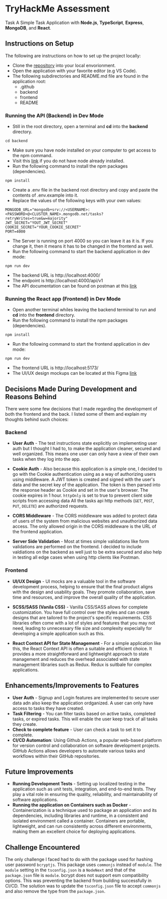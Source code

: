 # TryHackMe Assessment

Task A Simple Task Application with **Node.js**, **TypeScript**, **Express**, **MongoDB**, and **React**.

## Instructions on Setup

The following are instructions on how to set up the project locally:

- Clone the [repository](https://github.com/selirah/tryhackme-simple-task-app.git) into your local envorionment.
- Open the application with your favorite editor (e.g VS Code).
- The following subdirectories and README.md file are found in the application root:
  - .github
  - backend
  - frontend
  - README

### Running the API (Backend) in Dev Mode

- Still in the root directory, open a terminal and **cd** into the **backend** directory.

```console
cd backend
```

- Make sure you have node installed on your computer to get access to the npm command.
- Visit this [link](https://nodejs.org/) if you do not have node already installed.
- Run the following command to install the npm packages (dependencies).

```console
npm install
```

- Create a .env file in the backend root directory and copy and paste the contents of .env.example into it.
- Replace the values of the following keys with your own values:

```
MONGODB_URL="mongodb+srv://<USERNAME>:<PASSWORD>@<CLUSTER_NAME>.mongodb.net/tasks?retryWrites=true&w=majority"
JWT_SECRET="YOUT_JWT_SECRET"
COOKIE_SECRET="YOUR_COOKIE_SECRET"
PORT=4000
```

- The Server is running on port 4000 so you can leave it as it is. If you change it, then it means it has to be changed in the frontend as well.
- Run the following command to start the backend application in dev mode:

```console
npm run dev
```

- The backend URL is http://localhost:4000/
- The endpoint is http://localhost:4000/api/v1
- The API documentation can be found on postman at this [link](https://documenter.getpostman.com/view/254707/2s9YXb8jxU)

### Running the React app (Frontend) in Dev Mode

- Open another terminal whiles leaving the backend terminal to run and **cd** into the **frontend** directory.
- Run the following command to install the npm packages (dependencies).

```console
npm install
```

- Run the following command to start the frontend application in dev mode:

```console
npm run dev
```

- The frontend URL is http://localhost:5173/
- The UI/UX design mockups can be located at this Figma [link](https://www.figma.com/file/NZmDRPYICkTUCCPtzwGFUJ/TryHackMe-Simple-API?type=design&node-id=0%3A1&mode=design&t=ch0Hq6cXNG8nNwxr-1)

## Decisions Made During Development and Reasons Behind

There were some few decisions that I made regarding the development of both the frontend and the back. I listed some of them and explain my thoughts behind such choices:

### Backend

- **User Auth** - The test instructions state explicitly on implementing user auth but I thought I had to, to make the application cleaner, secured and well organized. This means one user can only have a view of their own tasks when they log into the app.

- **Cookie Auth** - Also because this application is a simple one, I decided to go with the Cookie authentication using as a way of authorizing users using middleware. A JWT token is created and signed with the user's data and the secret key of the application. The token is then parsed into the response header as Cookie and set in the user's browser. The cookie expires in 1 hour. `httpOnly` is set to true to prevent client side scripts from accessing data
  All the tasks api http methods (`GET`, `POST`, `PUT`, `DELETE`) are authorized requests.

- **CORS Middleware** - The CORS middleware was added to protect data of users of the system from malicious websites and unauthorized data access. The only allowed origin in the CORS middleware is the URL of the frontend application.

- **Server Side Validation** - Most at times simple validations like form validations are performed on the frontend. I decided to include valdiations on the backend as well just to be extra secured and also help in testing all edge cases when using http clients like Postman.

### Frontend

- **UI/UX Design** - UI mocks are a valuable tool in the software development process, helping to ensure that the final product aligns with the design and usability goals. They promote collaboration, save time and resources, and improve the overall quality of the application.

- **SCSS/SASS (Vanila CSS)** - Vanilla CSS/SASS allows for complete customization. You have full control over the styles and can create designs that are tailored to the project's specific requirements. CSS libraries often come with a lot of styles and features that you may not need, leading to unnecessary file size and complexity expecially for developing a simple application such as this.

- **React Context API for State Management** - For a simple application like this, the React Context API is often a suitable and efficient choice. It provides a more straightforward and lightweight approach to state management and reduces the overhead associated with state management libraries such as Redux. Redux is suitbale for complex applications.

## Enhancements/Improvements to Features

- **User Auth** - Signup and Login features are implemented to secure user data adn also keep the application ordganized. A user can only have access to tasks they have created.
- **Task Filtering** - You can filter tasks based on active tasks, completed tasks, or expired tasks. This will enable the user keep track of all tasks they create.
- **Check to complete feature** - User can check a task to set it to complete.
- **CI/CD Automation**: Using Github Actions, a popular web-based platform for version control and collaboration on software development projects. GitHub Actions allows developers to automate various tasks and workflows within their GitHub repositories.

## Future Improvements

- **Running Development Tests** - Setting up localized testing in the application such as unit tests, integration, and end-to-end tests. They play a vital role in ensuring the quality, reliability, and maintainability of software applications.
- **Running the application on Containers such as Docker** - Containerization is a technique used to package an application and its dependencies, including libraries and runtime, in a consistent and isolated environment called a container. Containers are portable, lightweight, and can run consistently across different environments, making them an excellent choice for deploying applications.

## Challenge Encountered

The only challenge I faced had to do with the package used for hashing user password `bcryptjs`. This package uses `commonjs` instead of `module`. The `module` setting in the `tsconfig.json` is a `NodeNext` and that of the `package.json` file is `module`. bcrypt does not support esm compatibility options. This was preventing the backend from building successfully in CI/CD.
The solution was to update the `tsconfig.json` file to accept `commonjs` and also remove the type from the `package.json`.
